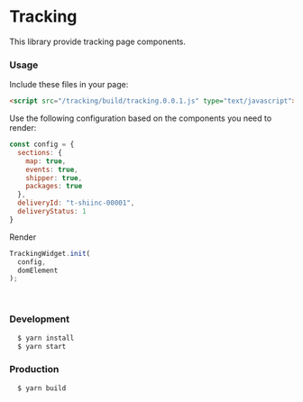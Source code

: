 # Tracking

This library provide tracking page components.

### Usage

Include these files in your page:
```html
<script src="/tracking/build/tracking.0.0.1.js" type="text/javascript"></script>
```
Use the following configuration based on the components you need to render:
```js
const config = {
  sections: {
    map: true,
    events: true,
    shipper: true,
    packages: true
  },
  deliveryId: "t-shiinc-00001",
  deliveryStatus: 1
}
```
Render
```js
TrackingWidget.init(
  config,
  domElement
);
```

<br/>

### Development

```sh
  $ yarn install
  $ yarn start
```

### Production

```sh
  $ yarn build
```
